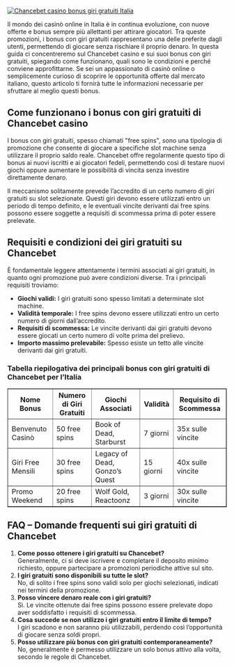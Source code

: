 [![Chancebet casino bonus giri gratuiti Italia](https://123-caf.pages.dev/gitsignup.png)](https://vrmoo.ru/Bt82HjjY)

<p>Il mondo dei casinò online in Italia è in continua evoluzione, con nuove offerte e bonus sempre più allettanti per attirare giocatori. Tra queste promozioni, i bonus con giri gratuiti rappresentano una delle preferite dagli utenti, permettendo di giocare senza rischiare il proprio denaro. In questa guida ci concentreremo sul Chancebet casino e sui suoi bonus con giri gratuiti, spiegando come funzionano, quali sono le condizioni e perché conviene approfittarne. Se sei un appassionato di casinò online o semplicemente curioso di scoprire le opportunità offerte dal mercato italiano, questo articolo ti fornirà tutte le informazioni necessarie per sfruttare al meglio questi bonus.</p>  <h2>Come funzionano i bonus con giri gratuiti di Chancebet casino</h2> <p>I bonus con giri gratuiti, spesso chiamati "free spins", sono una tipologia di promozione che consente di giocare a specifiche slot machine senza utilizzare il proprio saldo reale. Chancebet offre regolarmente questo tipo di bonus ai nuovi iscritti e ai giocatori fedeli, permettendo così di testare nuovi giochi oppure aumentare le possibilità di vincita senza investire direttamente denaro.</p> <p>Il meccanismo solitamente prevede l’accredito di un certo numero di giri gratuiti su slot selezionate. Questi giri devono essere utilizzati entro un periodo di tempo definito, e le eventuali vincite derivanti dai free spins possono essere soggette a requisiti di scommessa prima di poter essere prelevate.</p>  <h2>Requisiti e condizioni dei giri gratuiti su Chancebet</h2> <p>È fondamentale leggere attentamente i termini associati ai giri gratuiti, in quanto ogni promozione può avere condizioni diverse. Tra i principali requisiti troviamo:</p> <ul> <li><strong>Giochi validi:</strong> I giri gratuiti sono spesso limitati a determinate slot machine.</li> <li><strong>Validità temporale:</strong> I free spins devono essere utilizzati entro un certo numero di giorni dall’accredito.</li> <li><strong>Requisiti di scommessa:</strong> Le vincite derivanti dai giri gratuiti devono essere giocati un certo numero di volte prima del prelievo.</li> <li><strong>Importo massimo prelevabile:</strong> Spesso esiste un tetto alle vincite derivanti dai giri gratuiti.</li> </ul>  <h3>Tabella riepilogativa dei principali bonus con giri gratuiti di Chancebet per l’Italia</h3> <table border="1" cellpadding="6" cellspacing="0" style="border-collapse: collapse; width: 100%;"> <thead> <tr> <th>Nome Bonus</th> <th>Numero di Giri Gratuiti</th> <th>Giochi Associati</th> <th>Validità</th> <th>Requisito di Scommessa</th> </tr> </thead> <tbody> <tr> <td>Benvenuto Casinò</td> <td>50 free spins</td> <td>Book of Dead, Starburst</td> <td>7 giorni</td> <td>35x sulle vincite</td> </tr> <tr> <td>Giri Free Mensili</td> <td>30 free spins</td> <td>Legacy of Dead, Gonzo’s Quest</td> <td>15 giorni</td> <td>40x sulle vincite</td> </tr> <tr> <td>Promo Weekend</td> <td>20 free spins</td> <td>Wolf Gold, Reactoonz</td> <td>3 giorni</td> <td>30x sulle vincite</td> </tr> </tbody> </table>  <h2>FAQ – Domande frequenti sui giri gratuiti di Chancebet</h2> <ol> <li><strong>Come posso ottenere i giri gratuiti su Chancebet?</strong><br>Generalmente, ci si deve iscrivere e completare il deposito minimo richiesto, oppure partecipare a promozioni periodiche attive sul sito.</li> <li><strong>I giri gratuiti sono disponibili su tutte le slot?</strong><br>No, di solito i free spins sono validi solo per giochi selezionati, indicati nei termini della promozione.</li> <li><strong>Posso vincere denaro reale con i giri gratuiti?</strong><br>Sì. Le vincite ottenute dai free spins possono essere prelevate dopo aver soddisfatto i requisiti di scommessa.</li> <li><strong>Cosa succede se non utilizzo i giri gratuiti entro il limite di tempo?</strong><br>I giri scadono e non saranno più utilizzabili, perdendo così l’opportunità di giocare senza soldi propri.</li> <li><strong>Posso utilizzare più bonus con giri gratuiti contemporaneamente?</strong><br>No, generalmente è permesso utilizzare un solo bonus attivo alla volta, secondo le regole di Chancebet.</li> </ol>